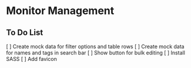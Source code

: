# Monitor Management

## To Do List
[ ] Create mock data for filter options and table rows
[ ] Create mock data for names and tags in search bar
[ ] Show button for bulk editing
[ ] Install SASS
[ ] Add favicon
